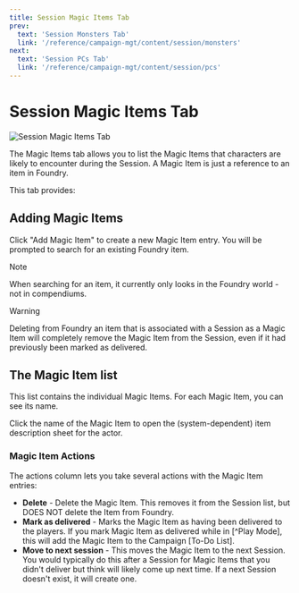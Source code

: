 ```yaml
---
title: Session Magic Items Tab
prev: 
  text: 'Session Monsters Tab'
  link: '/reference/campaign-mgt/content/session/monsters'
next: 
  text: 'Session PCs Tab'
  link: '/reference/campaign-mgt/content/session/pcs'
---
```

# Session Magic Items Tab
![Session Magic Items Tab](/assets/images/magic-item-tab.webp)

The Magic Items tab allows you to list the Magic Items that characters are likely to encounter during the Session.  A Magic Item is just a reference to an item in Foundry.

This tab provides:

## Adding Magic Items
Click "Add Magic Item" to create a new Magic Item entry.  You will be prompted to search for an existing Foundry item.

> [!Note]
> When searching for an item, it currently only looks in the Foundry world - not in compendiums.  

> [!WARNING]
> Deleting from Foundry an item that is associated with a Session as a Magic Item will completely remove the Magic Item from the Session, even if it had previously been marked as delivered.

## The Magic Item list
This list contains the individual Magic Items.  For each Magic Item, you can see its name.

Click the name of the Magic Item to open the (system-dependent) item description sheet for the actor.

### Magic Item Actions
The actions column lets you take several actions with the Magic Item entries:
  - **Delete** - Delete the Magic Item.  This removes it from the Session list, but DOES NOT delete the Item from Foundry.
  - **Mark as delivered** - Marks the Magic Item as having been delivered to the players. If you mark Magic Item as delivered while in [^Play Mode], this will add the Magic Item to the Campaign [To-Do List]. 
  - **Move to next session** - This moves the Magic Item to the next Session.  You would typically do this after a Session for Magic Items that you didn't deliver but think will likely come up next time.  If a next Session doesn't exist, it will create one.
